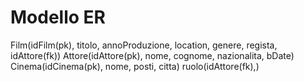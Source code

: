 # Modello ER

Film(idFilm(pk), titolo, annoProduzione, location, genere, regista, idAttore(fk))
Attore(idAttore(pk), nome, cognome, nazionalita, bDate)
Cinema(idCinema(pk), nome, posti, citta)
ruolo(idAttore(fk),)
